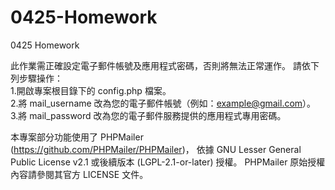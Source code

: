# 0425-Homework
0425 Homework

此作業需正確設定電子郵件帳號及應用程式密碼，否則將無法正常運作。
請依下列步驟操作：<br>
1.開啟專案根目錄下的 config.php 檔案。<br>
2.將 mail_username 改為您的電子郵件帳號（例如：example@gmail.com）。<br>
3.將 mail_password 改為您的電子郵件服務提供的應用程式專用密碼。

本專案部分功能使用了 PHPMailer (https://github.com/PHPMailer/PHPMailer)，
依據 GNU Lesser General Public License v2.1 或後續版本 (LGPL-2.1-or-later) 授權。
PHPMailer 原始授權內容請參閱其官方 LICENSE 文件。